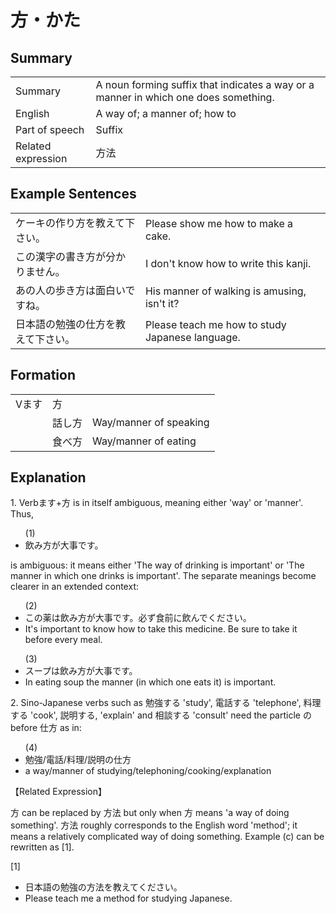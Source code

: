 # 方・かた

## Summary

<table><tr>   <td>Summary</td>   <td>A noun forming suffix that indicates a way or a manner in which one does something.</td></tr><tr>   <td>English</td>   <td>A way of; a manner of; how to</td></tr><tr>   <td>Part of speech</td>   <td>Suffix</td></tr><tr>   <td>Related expression</td>   <td>方法</td></tr></table>

## Example Sentences

<table><tr>   <td>ケーキの作り方を教えて下さい。</td>   <td>Please show me how to make a cake.</td></tr><tr>   <td>この漢字の書き方が分かりません。</td>   <td>I don't know how to write this kanji.</td></tr><tr>   <td>あの人の歩き方は面白いですね。</td>   <td>His manner of walking is amusing, isn't it?</td></tr><tr>   <td>日本語の勉強の仕方を教えて下さい。</td>   <td>Please teach me how to study Japanese language.</td></tr></table>

## Formation

<table class="table"> <tbody><tr class="tr head"> <td class="td"><span class="bold"><span>Vます</span></span></td> <td class="td"><span class="concept">方</span> </td> <td class="td"><span>&nbsp;</span></td> </tr> <tr class="tr"> <td class="td"><span>&nbsp;</span></td> <td class="td"><span>話し<span class="concept">方</span></span> </td> <td class="td"><span>Way/manner    of speaking</span></td> </tr> <tr class="tr"> <td class="td"><span>&nbsp;</span></td> <td class="td"><span>食べ<span class="concept">方</span></span> </td> <td class="td"><span>Way/manner    of eating</span></td> </tr></tbody></table>

## Explanation

<p>1. Verbます+<span class="cloze">方</span> is in itself ambiguous, meaning either 'way' or 'manner'. Thus,</p>  <ul>(1) <li>飲み<span class="cloze">方</span>が大事です。</li> </ul>  <p>is ambiguous: it means either 'The way of drinking is important' or 'The manner in which one drinks is important'. The separate meanings become clearer in an extended context:</p>  <ul>(2) <li>この薬は飲み<span class="cloze">方</span>が大事です。必ず食前に飲んでください。</li> <li>It's important to know how to take this medicine. Be sure to take it before every meal.</li> </ul>  <ul>(3) <li>スープは飲み<span class="cloze">方</span>が大事です。</li> <li>In eating soup the manner (in which one eats it) is important.</li> </ul>  <p>2. Sino-Japanese verbs such as 勉強する 'study', 電話する 'telephone', 料理する 'cook', 説明する, 'explain' and 相談する 'consult' need the particle の before 仕<span class="cloze">方</span> as in:</p>  <ul>(4) <li>勉強/電話/料理/説明の仕<span class="cloze">方</span></li> <li>a way/manner of studying/telephoning/cooking/explanation</li> </ul>  <p>【Related Expression】</p>  <p><span class="cloze">方</span> can be replaced by <span class="cloze">方</span>法 but only when <span class="cloze">方</span> means 'a way of doing something'. <span class="cloze">方</span>法 roughly corresponds to the English word 'method'; it means a relatively complicated way of doing something. Example (c) can be rewritten as [1].</p>  <p>[1]</p>  <ul> <li>日本語の勉強の<span class="cloze">方</span>法を教えてください。</li> <li>Please teach me a method for studying Japanese.</li> </ul>

